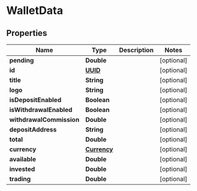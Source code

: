 # WalletData

## Properties
Name | Type | Description | Notes
------------ | ------------- | ------------- | -------------
**pending** | **Double** |  |  [optional]
**id** | [**UUID**](UUID.md) |  |  [optional]
**title** | **String** |  |  [optional]
**logo** | **String** |  |  [optional]
**isDepositEnabled** | **Boolean** |  |  [optional]
**isWithdrawalEnabled** | **Boolean** |  |  [optional]
**withdrawalCommission** | **Double** |  |  [optional]
**depositAddress** | **String** |  |  [optional]
**total** | **Double** |  |  [optional]
**currency** | [**Currency**](Currency.md) |  |  [optional]
**available** | **Double** |  |  [optional]
**invested** | **Double** |  |  [optional]
**trading** | **Double** |  |  [optional]

